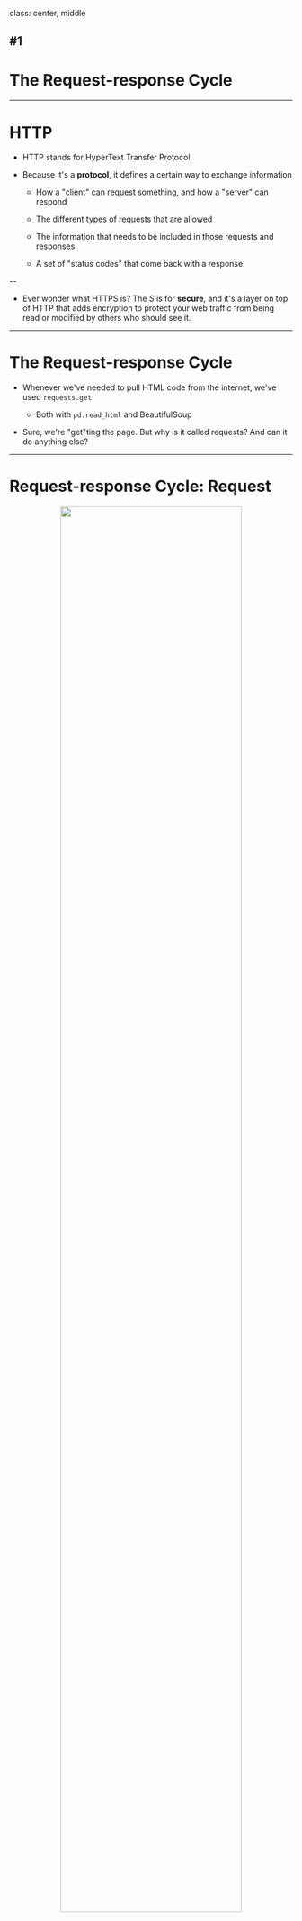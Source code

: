 class: center, middle

## #1
# The Request-response Cycle

---
# HTTP

- HTTP stands for HyperText Transfer Protocol

- Because it's a **protocol**, it defines a certain way to exchange information

  - How a "client" can request something, and how a "server" can respond

  - The different types of requests that are allowed

  - The information that needs to be included in those requests and responses

  - A set of "status codes" that come back with a response

--

- Ever wonder what HTTPS is? The *S* is for **secure**, and it's a layer on top of HTTP that adds encryption to protect your web traffic from being read or modified by others who should see it.

---
# The Request-response Cycle

- Whenever we've needed to pull HTML code from the internet, we've used `requests.get`

  - Both with `pd.read_html` and BeautifulSoup

- Sure, we're "get"ting the page. But why is it called requests? And can it do anything else?

---
# Request-response Cycle: Request

<center><img src="assets/rr_cycle_request.jpeg" width="80%"></center>

---
# Request-response Cycle: Response

<center><img src="assets/rr_cycle_response.jpeg" width="80%"></center>

---
name: request-content

# Contents of a Request

When we send a request, it holds two kinds of information...

*Note that this is a very simplified version of requests; there is more info than just the below.*

---
template: request-content

<br>

- Details needed to transmit the data:

  - The URL or IP address of the server we want to send the request to (`wikipedia.org`)

  - Our own IP address, where the response should be sent back

---
template: request-content

<br>

- Details about who we are and what data we want

  - The address of the page *within* the website (`/wiki/Sherlock_Holmes`), sometimes called the **target**

  - The **method** -- usually one of GET, POST, PUT, or DELETE

      - Right now we've only used GET, but we'll come back to this.

  - The **headers**, a dictionary of metadata about our request.
  
      - Includes things like: what software made the request (Firefox, or Python Requests library), what type of data is expected in response (HTML, or JSON), and much more

  - Optionally a request **body** that can be used to send additional data

---

# Contents of a Response

- Responses also have headers (metadata) and a body (data)

- But the most interesting feature is the **status code**...

